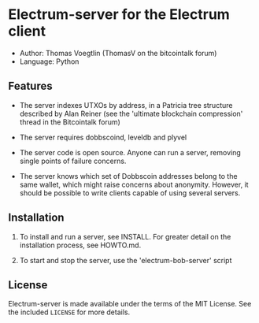 Electrum-server for the Electrum client
=========================================

  * Author: Thomas Voegtlin (ThomasV on the bitcointalk forum)
  * Language: Python

Features
--------

  * The server indexes UTXOs by address, in a Patricia tree structure
    described by Alan Reiner (see the 'ultimate blockchain
    compression' thread in the Bitcointalk forum)

  * The server requires dobbscoind, leveldb and plyvel

  * The server code is open source. Anyone can run a server, removing
    single points of failure concerns.

  * The server knows which set of Dobbscoin addresses belong to the same
    wallet, which might raise concerns about anonymity. However, it
    should be possible to write clients capable of using several
    servers.

Installation
------------

  1. To install and run a server, see INSTALL. For greater
     detail on the installation process, see HOWTO.md.

  2. To start and stop the server, use the 'electrum-bob-server' script



License
-------

Electrum-server is made available under the terms of the MIT License.
See the included `LICENSE` for more details.
